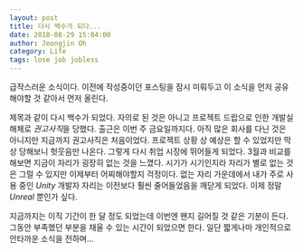 ```yaml
---
layout: post
title: 다시 백수가 되다...
date: 2018-08-29 15:04:00
author: Jeongjin Oh
category: Life
tags: lose job jobless
---
```


급작스러운 소식이다. 이전에 작성중이던 포스팅을 잠시 미뤄두고 이 소식을 먼저 공유해야할 것 같아서 먼저 올린다.

제목과 같이 다시 백수가 되었다. 자의로 된 것은 아니고 프로젝트 드랍으로 인한 개발실 해체로 *권고사직*을 당했다. 출근은 이번 주 금요일까지다. 아직 많은 회사를 다닌 것은 아니지만 지금까지 권고사직은 처음이었다. 프로젝트 상황 상 예상은 할 수 있었지만 막상 당해보니 헛웃음만 나온다. 그렇게 다시 취업 시장에 뛰어들게 되었다. 3월과 비교를 해보면 지금이 자리가 굉장히 없는 것을 느꼈다. 시기가 시기인지라 자리가 별로 없는 것은 그럴 수 있지만 이제부터 어찌해야할지 걱정이다. 없는 자리 가운데에서 내가 주로 사용 중인 *Unity* 개발자 자리는 이전보다 훨씬 줄어들었음을 깨닫게 되었다. 이제 정말 *Unreal* 뿐인가 싶다.

지금까지는 이직 기간이 한 달 정도 되었는데 이번엔 왠지 길어질 것 같은 기분이 든다. 그동안 부족했던 부분을 채울 수 있는 시간이 되었으면 한다. 일단 짧게나마 개인적으로 안타까운 소식을 전하며...